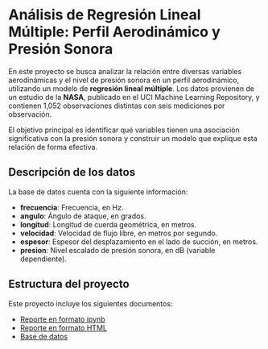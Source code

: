 # Análisis de Regresión Lineal Múltiple: Perfil Aerodinámico y Presión Sonora

En este proyecto se busca analizar la relación entre diversas variables aerodinámicas y el nivel de presión sonora en un perfil aerodinámico, utilizando un modelo de **regresión lineal múltiple**. Los datos provienen de un estudio de la **NASA**, publicado en el UCI Machine Learning Repository, y contienen 1,052 observaciones distintas con seis mediciones por observación.

El objetivo principal es identificar qué variables tienen una asociación significativa con la presión sonora y construir un modelo que explique esta relación de forma efectiva.

## Descripción de los datos

La base de datos cuenta con la siguiente información:

- **frecuencia**: Frecuencia, en Hz.
- **angulo**: Ángulo de ataque, en grados.
- **longitud**: Longitud de cuerda geométrica, en metros.
- **velocidad**: Velocidad de flujo libre, en metros por segundo.
- **espesor**: Espesor del desplazamiento en el lado de succión, en metros.
- **presion**: Nivel escalado de presión sonora, en dB (variable dependiente).

## Estructura del proyecto

Este proyecto incluye los siguientes documentos:

- [Reporte en formato ipynb](./A1.3%20NASA.ipynb)
- [Reporte en formato HTML](./A1.3%20NASA.html)
- [Base de datos](./A1.3%20NASA.csv)
